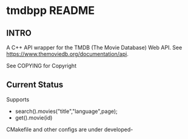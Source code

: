 # tmdbpp README

## INTRO

A C++ API wrapper for the TMDB (The Movie Database) Web API. See
https://www.themoviedb.org/documentation/api.

See COPYING for Copyright

## Current Status 

Supports 

* search().movies("title","language",page);
* get().movie(id)

CMakefile and other configs are under developed-
  
